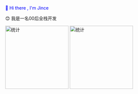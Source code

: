 <div style="color:blue">👏 Hi there , I'm Jince</div>

😊 我是一名00后全栈开发
<div>
<img alt="统计" src="https://github-readme-stats.vercel.app/api/top-langs/?username=jince-boy&layout=compact&theme=tokyonight" height="200px">
<img src="https://github-readme-stats.vercel.app/api?username=jince-boy&show_icons=true&theme=radical" alt="统计" height="200px">
</div>
